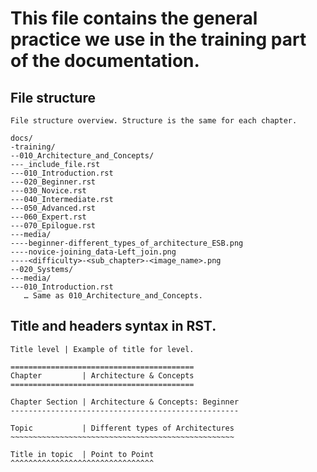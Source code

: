 # This file contains the general practice we use in the training part of the documentation.

## File structure

```
File structure overview. Structure is the same for each chapter.

docs/
-training/
--010_Architecture_and_Concepts/
---_include_file.rst
---010_Introduction.rst
---020_Beginner.rst
---030_Novice.rst
---040_Intermediate.rst
---050_Advanced.rst
---060_Expert.rst
---070_Epilogue.rst
---media/
----beginner-different_types_of_architecture_ESB.png
----novice-joining_data-Left_join.png
----<difficulty>-<sub_chapter>-<image_name>.png
--020_Systems/
---media/
---010_Introduction.rst
   … Same as 010_Architecture_and_Concepts.
```

## Title and headers syntax in RST.
```
Title level | Example of title for level.

=========================================
Chapter         | Architecture & Concepts
=========================================

Chapter Section | Architecture & Concepts: Beginner
---------------------------------------------------

Topic           | Different types of Architectures
~~~~~~~~~~~~~~~~~~~~~~~~~~~~~~~~~~~~~~~~~~~~~~~~~~

Title in topic  | Point to Point
^^^^^^^^^^^^^^^^^^^^^^^^^^^^^^^^
```
